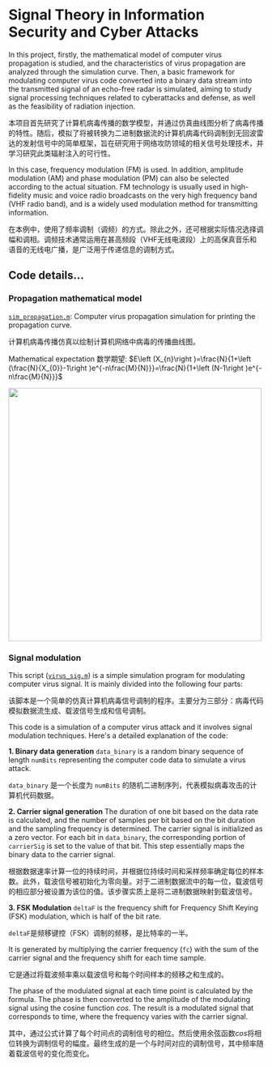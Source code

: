 # Signal Theory in Information Security and Cyber Attacks
In this project, firstly, the mathematical model of computer virus propagation is studied, and the characteristics of virus propagation are analyzed through the simulation curve. Then, a basic framework for modulating computer virus code converted into a binary data stream into the transmitted signal of an echo-free radar is simulated, aiming to study signal processing techniques related to cyberattacks and defense, as well as the feasibility of radiation injection.

本项目首先研究了计算机病毒传播的数学模型，并通过仿真曲线图分析了病毒传播的特性。随后，模拟了将被转换为二进制数据流的计算机病毒代码调制到无回波雷达的发射信号中的简单框架，旨在研究用于网络攻防领域的相关信号处理技术，并学习研究此类辐射注入的可行性。

In this case, frequency modulation (FM) is used. In addition, amplitude modulation (AM) and phase modulation (PM) can also be selected according to the actual situation. FM technology is usually used in high-fidelity music and voice radio broadcasts on the very high frequency band (VHF radio band), and is a widely used modulation method for transmitting information.

在本例中，使用了频率调制（调频）的方式。除此之外，还可根据实际情况选择调幅和调相。调频技术通常运用在甚高频段（VHF无线电波段）上的高保真音乐和语音的无线电广播，是广泛用于传递信息的调制方式。

## Code details...
### Propagation mathematical model
[`sim_propagation.m`](https://github.com/Rc-W024/CyberAttk_SP/blob/main/sim_propagation.m): Computer virus propagation simulation for printing the propagation curve.

计算机病毒传播仿真以绘制计算机网络中病毒的传播曲线图。

Mathematical expectation 数学期望: $E\left (X_{n}\right )=\frac{N}{1+\left (\frac{N}{X_{0}}-1\right )e^{-n\frac{M}{N}}}=\frac{N}{1+\left (N-1\right )e^{-n\frac{M}{N}}}$

<img src="https://github.com/Rc-W024/CyberAttk_SP/assets/97808991/4ce2d3cc-d5ac-4cb7-b007-00a3a2114a28" width=500px/>

### Signal modulation
This script ([`virus_sig.m`](https://github.com/Rc-W024/CyberAttk_SP/blob/main/virus_sig.m)) is a simple simulation program for modulating computer virus signal. It is mainly divided into the following four parts:

该脚本是一个简单的仿真计算机病毒信号调制的程序。主要分为三部分：病毒代码模拟数据流生成、载波信号生成和信号调制。

This code is a simulation of a computer virus attack and it involves signal modulation techniques. Here's a detailed explanation of the code:

**1. Binary data generation**
`data_binary` is a random binary sequence of length `numBits` representing the computer code data to simulate a virus attack.

`data_binary` 是一个长度为 `numBits` 的随机二进制序列，代表模拟病毒攻击的计算机代码数据。

**2. Carrier signal generation**
The duration of one bit based on the data rate is calculated, and the number of samples per bit based on the bit duration and the sampling frequency is determined. The carrier signal is initialized as a zero vector. For each bit in `data_binary`, the corresponding portion of `carrierSig` is set to the value of that bit. This step essentially maps the binary data to the carrier signal.

根据数据速率计算一位的持续时间，并根据位持续时间和采样频率确定每位的样本数。此外，载波信号被初始化为零向量。对于二进制数据流中的每一位，载波信号的相应部分被设置为该位的值。该步骤实质上是将二进制数据映射到载波信号。

**3. FSK Modulation**
`deltaF` is the frequency shift for Frequency Shift Keying (FSK) modulation, which is half of the bit rate.

`deltaF`是频移键控（FSK）调制的频移，是比特率的一半。

It is generated by multiplying the carrier frequency (`fc`) with the sum of the carrier signal and the frequency shift for each time sample.

它是通过将载波频率乘以载波信号和每个时间样本的频移之和生成的。

The phase of the modulated signal at each time point is calculated by the formula. The phase is then converted to the amplitude of the modulating signal using the cosine function *cos*. The result is a modulated signal that corresponds to time, where the frequency varies with the carrier signal.

其中，通过公式计算了每个时间点的调制信号的相位。然后使用余弦函数*cos*将相位转换为调制信号的幅度。最终生成的是一个与时间对应的调制信号，其中频率随着载波信号的变化而变化。
